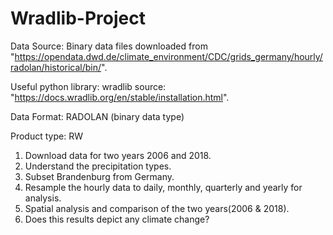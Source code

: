 # Wradlib-Project

Data Source: Binary data files downloaded from "https://opendata.dwd.de/climate_environment/CDC/grids_germany/hourly/radolan/historical/bin/". 

Useful python library: wradlib source: "https://docs.wradlib.org/en/stable/installation.html".

Data Format: RADOLAN (binary data type)

Product type: RW

1. Download data for two years 2006 and 2018.
2. Understand the precipitation types.
3. Subset Brandenburg from Germany.
4. Resample the hourly data to daily, monthly, quarterly and yearly for analysis.
5. Spatial analysis and comparison of the two years(2006 & 2018).
6. Does this results depict any climate change?


